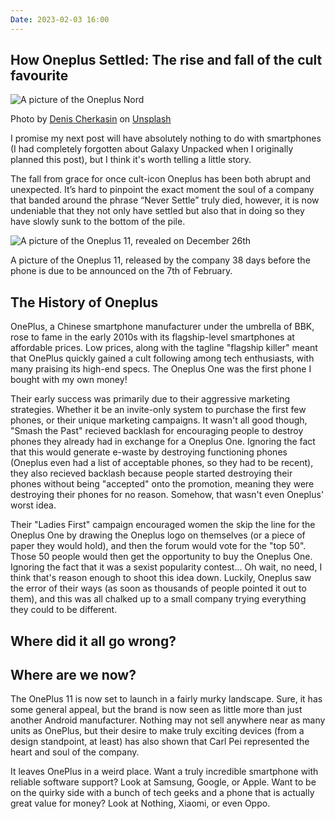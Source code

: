 ```yaml
---
Date: 2023-02-03 16:00
---
```


## How Oneplus Settled: The rise and fall of the cult favourite

![A picture of the Oneplus Nord](https://images.unsplash.com/photo-1600721502738-84bd123c8a99?w=1000)<div class="caption">Photo by [Denis Cherkasin](https://unsplash.com/@denic) on [Unsplash](https://unsplash.com/)</div>

I promise my next post will have absolutely nothing to do with smartphones (I had completely forgotten about Galaxy Unpacked when I originally planned this post), but I think it's worth telling a little story.

The fall from grace for once cult-icon Oneplus has been both abrupt and unexpected. It’s hard to pinpoint the exact moment the soul of a company that banded around the phrase “Never Settle” truly died, however, it is now undeniable that they not only have settled but also that in doing so they have slowly sunk to the bottom of the pile.

![A picture of the Oneplus 11, revealed on December 26th]()<div class="caption">A picture of the Oneplus 11, released by the company 38 days before the phone is due to be announced on the 7th of February.</div>

## The History of Oneplus
OnePlus, a Chinese smartphone manufacturer under the umbrella of BBK, rose to fame in the early 2010s with its flagship-level smartphones at affordable prices. Low prices, along with the tagline "flagship killer" meant that OnePlus quickly gained a cult following among tech enthusiasts, with many praising its high-end specs. The Oneplus One was the first phone I bought with my own money!

Their early success was primarily due to their aggressive marketing strategies. Whether it be an invite-only system to purchase the first few phones, or their unique marketing campaigns. It wasn't all good though, "Smash the Past" recieved backlash for encouraging people to destroy phones they already had in exchange for a Oneplus One. Ignoring the fact that this would generate e-waste by destroying functioning phones (Oneplus even had a list of acceptable phones, so they had to be recent), they also recieved backlash because people started destroying their phones without being "accepted" onto the promotion, meaning they were destroying their phones for no reason. Somehow, that wasn't even Oneplus' worst idea.

Their "Ladies First" campaign encouraged women the skip the line for the Oneplus One by drawing the Oneplus logo on themselves (or a piece of paper they would hold), and then the forum would vote for the "top 50". Those 50 people would then get the opportunity to buy the Oneplus One. Ignoring the fact that it was a sexist popularity contest... Oh wait, no need, I think that's reason enough to shoot this idea down. Luckily, Oneplus saw the error of their ways (as soon as thousands of people pointed it out to them), and this was all chalked up to a small company trying everything they could to be different.

## Where did it all go wrong?

## Where are we now?

The OnePlus 11 is now set to launch in a fairly murky landscape. Sure, it has some general appeal, but the brand is now seen as little more than just another Android manufacturer. Nothing may not sell anywhere near as many units as OnePlus, but their desire to make truly exciting devices (from a design standpoint, at least) has also shown that Carl Pei represented the heart and soul of the company.

It leaves OnePlus in a weird place. Want a truly incredible smartphone with reliable software support? Look at Samsung, Google, or Apple. Want to be on the quirky side with a bunch of tech geeks and a phone that is actually great value for money? Look at Nothing, Xiaomi, or even Oppo.
